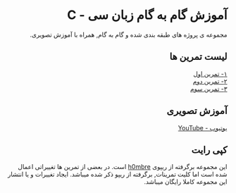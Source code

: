 <div dir="rtl">

# آموزش گام به گام زبان سی - C

مجموعه ی پروژه های طبقه بندی شده و گام به گام, همراه با آموزش تصویری.

## لیست تمرین ها

[۱- تمرین اول](https://github.com/armixz/Epic-C/tree/main/Tamrin1)<br />
[۲- تمرین دوم](https://github.com/armixz/Epic-C/tree/main/Tamrin2)<br />
[۳- تمرین سوم](https://github.com/armixz/Epic-C/tree/main/Tamrin3)<br />

## آموزش تصویری

[یوتیوب - YouTube](https://youtube.com/playlist?list=PL1afAhuMIDizNFSCR_YzyphI_FZT8dm8o)<br />

## کپی رایت

این مجموعه برگرفته از ریپوی 
[h0mbre](https://github.com/h0mbre/Learning-C)
 است.
در بعضی از تمرین ها تغییراتی اعمال شده است اما کلیت تمرینات, برگرفته از ریپو ذکر شده میباشد.
ایجاد تغییرات و یا انتشار این مجموعه کاملا رایگان میباشد.

</div>

